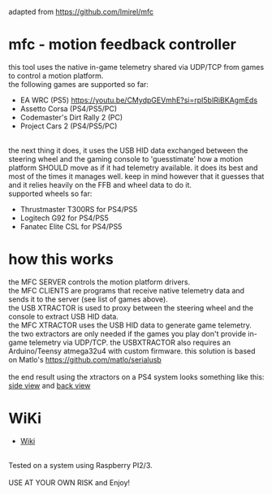 adapted from https://github.com/lmirel/mfc

# mfc - motion feedback controller

this tool uses the native in-game telemetry shared via UDP/TCP from games to control a motion platform.<br>
the following games are supported so far:
- EA WRC (PS5) https://youtu.be/CMydpGEVmhE?si=rpI5bIRiBKAgmEds
- Assetto Corsa (PS4/PS5/PC)<br>
- Codemaster's Dirt Rally 2 (PC)<br>
- Project Cars 2 (PS4/PS5/PC)
<br>
the next thing it does, it uses the USB HID data exchanged between the steering wheel and the gaming console to 'guesstimate' how a motion platform SHOULD move as if it had telemetry available. it does its best and most of the times it manages well. keep in mind however that it guesses that and it relies heavily on the FFB and wheel data to do it.
<br>supported wheels so far:

- Thrustmaster T300RS for PS4/PS5
- Logitech G92 for PS4/PS5
- Fanatec Elite CSL for PS4/PS5

# how this works

the MFC SERVER controls the motion platform drivers.<br>
the MFC CLIENTS are programs that receive native telemetry data and sends it to the server (see list of games above).<br>
the USB XTRACTOR is used to proxy between the steering wheel and the console to extract USB HID data.<br>
the MFC XTRACTOR uses the USB HID data to generate game telemetry.<br>
the two extractors are only needed if the games you play don't provide in-game telemetry via UDP/TCP. the USBXTRACTOR also requires an Arduino/Teensy atmega32u4 with custom firmware. this solution is based on Matlo's https://github.com/matlo/serialusb<br>
<br>
the end result using the xtractors on a PS4 system looks something like this:<br>
[side view](https://www.youtube.com/watch?v=uBPW2BS_ysU&t=1s) and [back view](https://www.youtube.com/watch?v=jvZpMXiD8k4&t=1s)

# WiKi

- <a href="https://github.com/ehmotion/eh-mfc/wiki">Wiki</a>

<br>Tested on a system using Raspberry PI2/3.
<br><br>
USE AT YOUR OWN RISK and Enjoy!
